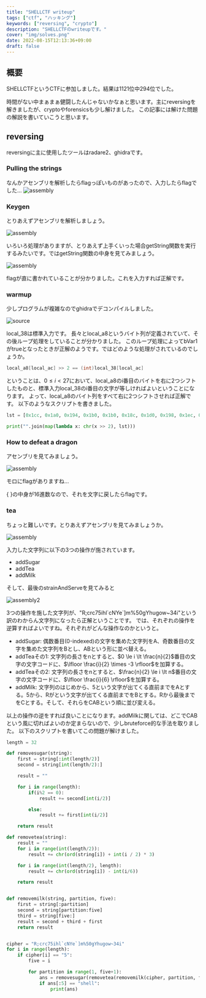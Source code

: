 ```yaml
---
title: "SHELLCTF writeup"
tags: ["ctf", "ハッキング"]
keywords: ["reversing", "crypto"]
description: "SHELLCTFのwriteupです。"
cover: "img/solves.png"
date: 2022-08-15T12:13:36+09:00
draft: false
---
```


## 概要
SHELLCTFというCTFに参加しました。結果は1121位中294位でした。

時間がない中まぁまぁ健闘したんじゃないかなぁと思います。主にreversingを解きましたが、cryptoやforensicsも少し解けました。
この記事には解けた問題の解説を書いていこうと思います。

## reversing
reversingに主に使用したツールはradare2、ghidraです。

### Pulling the strings
なんかアセンブリを解析したらflagっぽいものがあったので、入力したらflagでした...
![assembly](img/food.png)

### Keygen
とりあえずアセンブリを解析しましょう。

![assembly](img/keygen.png)

いろいろ処理がありますが、とりあえず上手くいった場合getString関数を実行するみたいです。ではgetString関数の中身を見てみましょう。

![assembly](img/keygen2.png)

flagが直に書かれていることが分かりました。これを入力すれば正解です。

### warmup
少しプログラムが複雑なのでghidraでデコンパイルしました。

![source](img/warm.png)

local\_38は標準入力です。
長々とlocal\_a8というバイト列が定義されていて、その後ループ処理をしていることが分かりました。
このループ処理によってbVar1がtrueとなったときが正解のようです。ではどのような処理がされているのでしょうか。

```c
local_a8[local_ac] >> 2 == (int)local_38[local_ac]
```

ということは、$0 \le i \lt 27$において、local\_a8のi番目のバイトを右に2つシフトしたものと、標準入力local\_38のi番目の文字が等しければよいということになります。
よって、local\_a8のバイト列をすべて右に2つシフトさせれば正解です。
以下のようなスクリプトを書きました。

```python
lst = [0x1cc, 0x1a0, 0x194, 0x1b0, 0x1b0, 0x18c, 0x1d0, 0x198, 0x1ec, 0x188, 0xc4, 0x1d0, 0x15c, 0x1a4, 0xd4, 0x194, 0x17c, 0xc0, 0x1c0, 0xcc, 0x1c8, 0x104, 0x1d0, 0xc0, 0x1c8, 0x14c, 0x1f4]

print("".join(map(lambda x: chr(x >> 2), lst)))
```

### How to defeat a dragon
アセンブリを見てみましょう。

![assembly](img/dragon.png)

モロにflagがありますね...

{    }の中身が16進数なので、それを文字に戻したらflagです。

### tea
ちょっと難しいです。とりあえずアセンブリを見てみましょうか。

![assembly](img/tea_asm.png)

入力した文字列に以下の3つの操作が施されています。

- addSugar
- addTea
- addMilk

そして、最後のstrainAndServeを見てみると

![assembly2](img/tea_asm2.png)

3つの操作を施した文字列が、"R;crc75ihl\`cNYe\`]m%50gYhugow~34i"という訳のわからん文字列になったら正解ということです。
では、それぞれの操作を逆算すればよいですね。それぞれがどんな操作なのかというと。

- addSugar: 偶数番目(0-indexed)の文字を集めた文字列をA、奇数番目の文字を集めた文字列をBとし、ABという形に並べ替える。
- addTeaその1: 文字列の長さをnとすると、$0 \le i \lt \frac{n}{2}$番目の文字の文字コードに、$\lfloor \frac{i}{2} \times -3 \rfloor$を加算する。
- addTeaその2: 文字列の長さをnとすると、$\frac{n}{2} \le i \lt n$番目の文字の文字コードに、$\lfloor \frac{i}{6} \rfloor$を加算する。
- addMilk: 文字列のはじめから、5という文字が出てくる直前までをAとする。5から、Rがという文字が出てくる直前までをBとする。Rから最後までをCとする。そして、それらをCABという順に並び変える。

以上の操作の逆をすれば良いことになります。addMilkに関しては、どこでCABという風に切ればよいのか定まらないので、少しbruteforce的な手法を取りました。
以下のスクリプトを書いてこの問題が解けました。

```python
length = 32

def removesugar(string):
    first = string[:int(length/2)]
    second = string[int(length/2):]

    result = ""

    for i in range(length):
        if(i%2 == 0):
            result += second[int(i/2)]

        else:
            result += first[int(i/2)]

    return result

def removetea(string):
    result = ""
    for i in range(int(length/2)):
        result += chr(ord(string[i]) + int(i / 2) * 3)

    for i in range(int(length/2), length):
        result += chr(ord(string[i]) - int(i/6))

    return result


def removemilk(string, partition, five):
    first = string[:partition]
    second = string[partition:five]
    third = string[five:]
    result = second + third + first
    return result


cipher = "R;crc75ihl`cNYe`]m%50gYhugow~34i"
for i in range(length):
    if cipher[i] == "5":
        five = i

        for partition in range(1, five+1):
            ans = removesugar(removetea(removemilk(cipher, partition, five)))
            if ans[:5] == "shell":
                print(ans)

```

